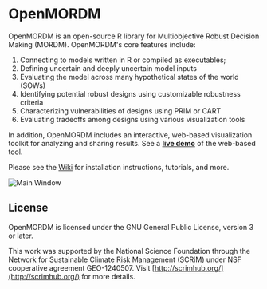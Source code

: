 # OpenMORDM #

OpenMORDM is an open-source R library for Multiobjective Robust Decision Making (MORDM).
OpenMORDM's core features include:

1. Connecting to models written in R or compiled as executables;
2. Defining uncertain and deeply uncertain model inputs
3. Evaluating the model across many hypothetical states of the world (SOWs)
4. Identifying potential robust designs using customizable robustness criteria
5. Characterizing vulnerabilities of designs using PRIM or CART
6. Evaluating tradeoffs among designs using various visualization tools

In addition, OpenMORDM includes an interactive, web-based visualization toolkit for analyzing and sharing results.  See a **[live demo](https://openmordm.shinyapps.io/Iris)** of the web-based tool.

Please see the [Wiki](https://github.com/dhadka/OpenMORDM/wiki) for installation instructions, tutorials, and more.

![Main Window](https://github.com/dhadka/OpenMORDM/blob/wiki_images/images/mainWindow.png)

## License

OpenMORDM is licensed under the GNU General Public License, version 3 or later.

This work was supported by the National Science Foundation through the Network for Sustainable Climate Risk
Management (SCRiM) under NSF cooperative agreement GEO-1240507.  Visit [http://scrimhub.org/](http://scrimhub.org/)
for more details.
